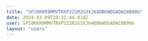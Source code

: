 ```yaml
---
title: "SP10KKR9MMVTRXP2Z1R2G3XJ64DBKWDGADW28B90G"
date: 2024-03-09T20:31:44.818Z
user: SP10KKR9MMVTRXP2Z1R2G3XJ64DBKWDGADW28B90G
layout: "users"
---
```

    
